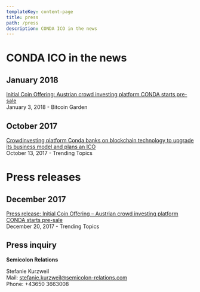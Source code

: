 ```yaml
---
templateKey: content-page
title: press
path: /press
description: CONDA ICO in the news
---
```

# CONDA ICO in the news

## January 2018

[Initial Coin Offering: Austrian crowd investing platform CONDA starts pre-sale](https://bitcoingarden.org/initial-coin-offering-austrian-crowd-investing-platform-conda-starts-pre-sale/)\
January 3, 2018 - Bitcoin Garden

## October 2017

[Crowdinvesting platform Conda banks on blockchain technology to upgrade its business model and plans an ICO](https://www.trendingtopics.at/austrian-crowdinvesting-platform-conda-conda-banks-on-blockchain-technology-to-upgrade-its-business-model-and-plans-an-ico/)\
October 13, 2017 - Trending Topics

# Press releases

## December 2017

[Press release: Initial Coin Offering – Austrian crowd investing platform CONDA starts pre-sale](https://ico.conda.online/press-release-initial-coin-offering-austrian-crowd-investing-platform-conda-starts-pre-sale/)\
December 20, 2017 - Trending Topics

## Press inquiry

**Semicolon Relations**

Stefanie Kurzweil\
Mail: stefanie.kurzweil@semicolon-relations.com\
Phone: +43650 3663008
